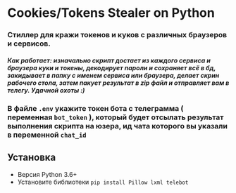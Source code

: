 # Cookies/Tokens Stealer on Python


### Стиллер для кражи токенов и куков с различных браузеров и сервисов. 

<h5>Как работает: изначально скрипт достает из каждого сервиса и браузера куки и токены, декодирует пароли и сохраняет всё в бд, закидывает в папку с именем сервиса или браузера, делает скрин рабочего стола, затем пакует результат в zip файл и отправляет вам в телегу. Удачной охоты :)</h5>

### В файле `.env` укажите токен бота с телеграмма ( переменная `bot_token` ), который будет отсылать результат выполнения скрипта на юзера, ид чата которого вы указали в переменной `chat_id` 

## Установка

- Версия Python 3.6+
- Установите библиотеки `pip install Pillow lxml telebot`


